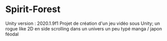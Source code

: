 # Spirit-Forest
Unity version : 2020.1.9f1
Projet de création d'un jeu vidéo sous Unity; un rogue like 2D en side scrolling dans un univers un peu typé manga / japon féodal
